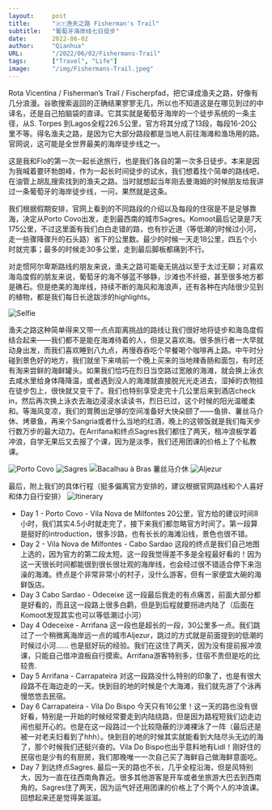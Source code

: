 ```yaml
---
layout:     post 
title:      "🇵🇹渔夫之路 Fisherman's Trail"
subtitle:   "葡萄牙海岸线七日徒步"
date:       2022-06-02
author:     "Qianhua"
URL:        "/2022/06/02/Fishermans-Trail"
tags:       ["Travel", "Life"]
image:      "/img/Fishermans-Trail.jpeg"
---
```


Rota Vicentina / Fisherman’s Trail / Fischerpfad，把它译成渔夫之路，好像有几分浪漫。谷歌搜索返回的正确结果寥寥无几，所以也不知道这是在哪见到过的中译名，还是自己拍脑袋的直译。它其实就是葡萄牙海岸的一个徒步系统的一条主径，从S. Torpes 到Lagos全程226.5公里，官方将其分成了13段，每段16-20公里不等。得名渔夫之路，是因为它大部分路段都是当地人前往海滩和渔场用的路。官网说，这可能是全世界最美的海岸徒步线之一。

这是我和Flo的第一次一起长途旅行，也是我们各自的第一次多日徒步。本来是因为我喊着要环勃朗峰，作为一起长时间徒步的试水，我们想着找个简单的路线吧，在油管上胡乱搜索找到的渔夫之路。当时就想起当年刚去曼海姆的时候朋友给我讲过一条葡萄牙的海岸徒步线，一问，果然就是这条。

我们根据假期安排，官网上看到的不同路段的介绍以及每段的住宿是不是足够靠海，决定从Porto Covo出发，走到最西南的城市Sagres。Komoot最后记录是7天175公里，不过这里面有我们白白走错的路，也有抄近道（等低潮的时候过小河，走一些骤降骤升的石头路）省下的公里数。最少的时候一天走18公里，四五个小时就完事；最多的时候走30多公里，走到最后脚板都痛到不行。

对走惯阿尔卑斯路线的朋友来说，渔夫之路可能毫无挑战以至于太过无聊；对喜欢海岛度假的朋友来说，葡萄牙的海不够蓝不够静，沙滩也不纤细，甚至很多地方都是礁石。但是绝美的海岸线，持续不断的海风和海浪声，还有各种在内陆很少见到的植物，都是我们每日长途跋涉的highlights。

![Selfie](/img/Almograve.jpeg)

渔夫之路这种简单得来又带一点点距离挑战的路线让我们很好地将徒步和海岛度假结合起来——我们都不是能在海滩待着的人，但是又喜欢海。很多旅行者一大早就动身出发，而我们喜欢睡到八九点，再慢吞吞吃个早餐喝个咖啡再上路。中午时分碰到景色好的地方，我们就坐下来啃前一个晚上买来的当地辣香肠和面包，有时还有淘来尝鲜的海鲜罐头。如果我们恰巧在烈日当空路过宽敞的海滩，就会换上泳衣去咸水里给身体降降温，或者遇到没人的海滩就直接脱光光走进去，湿掉的衣物挂在徒步包上，很快就又变干了。我们也特别享受走完十几公里后来到酒店check in，然后再次换上泳衣去海边浸浸水读读书，烈日已过，这个时候的阳光温暖柔和。等海风变凉，我们的胃腾出足够的空间准备好大快朵颐了——鱼排、薯丝马介休、烤章鱼，再来个Sangria或者什么当地的红酒，晚上的这顿饭就是我们每天步行数万步的最大动力。在Arrifana和终点Sagres我们都住了两天，租冲浪板学着冲浪，自学无果后又去报了个课，因为是淡季，我们还用团课的价格上了个私教课。

![Porto Covo](/img/Porto-Covo.jpeg)
![Sagres](/img/Sagres.jpeg)
![Bacalhau à Bras 薯丝马介休](/img/Bacalhau-a-Bras.jpeg)
![Aljezur](/img/Aljezur.jpeg)

最后，附上我们的具体行程（挺多偏离官方安排的，建议根据官网路线和个人喜好和体力自行安排）
![Itinerary](/img/Fisherman-Itinerary.jpg)

- Day 1 - Porto Covo - Vila Nova de Milfontes 20公里，官方给的建议时间8小时，我们其实4.5小时就走完了，接下来我们都忽略官方时间了。第一段算是挺好的introduction，很多沙路，也有长长的海滩沿线，景色也很不错。
- Day 2 - Vila Nova de Milfontes - Cabo Sardao 这段的终点是我们自己地图上选的，因为官方的第二段太短。这一段我觉得差不多是全程最好看的！因为这一天很长时间都能很到很长很壮观的海岸线，也会经过很不错适合停下来泡澡的海滩。终点是个非常非常小的村子，没什么游客，但有一家便宜大碗的海鲜饭店。
- Day 3 Cabo Sardao - Odeceixe 这一段最后我走的有点痛苦，前面大部分都是好看的，而且这一段路上很多白鹳，但是到后程就要拐进内陆了（后面在Komoot发现其实也可以等低潮过小河）
- Day 4 Odeceixe - Arrifana 这一段也是超长的一段，30公里多一点。我们跳过了一个稍微离海岸远一点的城市Aljezur，跳过的方式就是前面提到的低潮的时候过小河…… 也是挺好玩的经验。我们在这住了两天，因为没有提前报冲浪课，只能自己借冲浪板自行摸索。Arrifana游客特别多，住宿不贵但是吃的比较贵.
- Day 5 Arrifana - Carrapateira 对这一段路没什么特别的印象了，也是有很大段路不在海边走的一天。快到目的地的时候是个大海滩，我们就先游了个泳再慢悠悠去民宿。
- Day 6 Carrapateira - Vila Do Bispo 今天只有16公里！这一天的路也没有很好看，特别是一开始的时候经常要走到内陆绕路，但是因为路程短我们边走边闹也挺开心的。也是在这一段路过一个比较隐蔽的沙滩裸泳了一阵（最后还是被一对老夫妇看到了hhh）。快到目的地的时候其实就能看到大陆尽头无边的海了，那个时候我们还挺兴奋的。Vila Do Bispo也出乎意料地有Lidl！刚好住的民宿也是少有的有厨房，我们那晚唯一一次自己买了海鲜自己做海鲜意面吃。
- Day 7 到达终点Sagres. 最后一天的路也不长，几乎全程沿海，但是风特别大，因为一直在往西南角靠近。很多其他游客是开车或者坐旅游大巴去到西南角的。Sagres住了两天，因为运气好还用团课的价格上了个两个人的冲浪课。回想起来还是觉得美滋滋。
